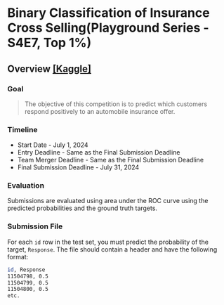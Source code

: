 
# Binary Classification of Insurance Cross Selling(Playground Series - S4E7, Top 1%)

## Overview [[Kaggle]](https://www.kaggle.com/competitions/playground-series-s4e7/overview)
### Goal
> The objective of this competition is to predict which customers respond positively to an automobile insurance offer.
### Timeline
- Start Date - July 1, 2024
- Entry Deadline - Same as the Final Submission Deadline
- Team Merger Deadline - Same as the Final Submission Deadline
- Final Submission Deadline - July 31, 2024
### Evaluation
Submissions are evaluated using area under the ROC curve using the predicted probabilities and the ground truth targets.
### Submission File
For each `id` row in the test set, you must predict the probability of the target, `Response`. The file should contain a header and have the following format:

```bash
id, Response
11504798, 0.5
11504799, 0.5
11504800, 0.5
etc.
```
